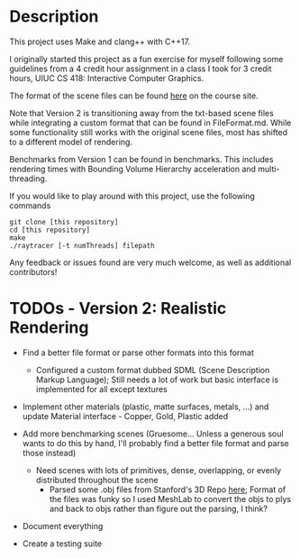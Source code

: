 # Description
This project uses Make and clang++ with C++17.

I originally started this project as a fun exercise for myself following some guidelines from a 4 credit hour assignment in a class I took for 3 credit hours, UIUC CS 418: Interactive Computer Graphics.

The format of the scene files can be found [here](https://cs418.cs.illinois.edu/website/hw-raytracer.html) on the course site.

Note that Version 2 is transitioning away from the txt-based scene files while integrating a custom format that can be found in FileFormat.md. While some functionality still works with the original scene files, most has shifted to a different model of rendering.

Benchmarks from Version 1 can be found in benchmarks. This includes rendering times with Bounding Volume Hierarchy acceleration and multi-threading.

If you would like to play around with this project, use the following commands
```
git clone [this repository]
cd [this repository]
make
./raytracer [-t numThreads] filepath
```

Any feedback or issues found are very much welcome, as well as additional contributors!

# TODOs - Version 2: Realistic Rendering
* Find a better file format or parse other formats into this format
    * Configured a custom format dubbed SDML (Scene Description Markup Language); Still needs a lot of work but basic interface is implemented for all except textures

* Implement other materials (plastic, matte surfaces, metals, ...) and update Material interface - Copper, Gold, Plastic added

* Add more benchmarking scenes (Gruesome... Unless a generous soul wants to do this by hand, I'll probably find a better file format and parse those instead)
    * Need scenes with lots of primitives, dense, overlapping, or evenly distributed throughout the scene
        * Parsed some .obj files from Stanford's 3D Repo [here](https://github.com/alecjacobson/common-3d-test-models); Format of the files was funky so I used MeshLab to convert the objs to plys and back to objs rather than figure out the parsing, I think?

* Document everything

* Create a testing suite
